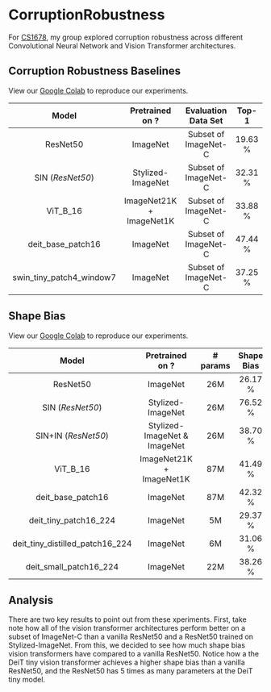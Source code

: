 # CorruptionRobustness
For [CS1678](https://people.cs.pitt.edu/~kovashka/cs1678_sp21/), my group explored corruption robustness across different Convolutional Neural Network and Vision Transformer architectures. 

## Corruption Robustness Baselines

View our [Google Colab]() to reproduce our experiments.

| Model | Pretrained on ? | Evaluation Data Set | Top-1 | 
| :---: | :-----------------: | :-----------------: | :---: |
| ResNet50 | ImageNet | Subset of ImageNet-C | 19.63 % |
| SIN (_ResNet50_) | Stylized-ImageNet | Subset of ImageNet-C | 32.31 % |
| ViT_B_16 | ImageNet21K + ImageNet1K | Subset of ImageNet-C | 33.88 % |
| deit_base_patch16 | ImageNet | Subset of ImageNet-C | 47.44 % |
| swin_tiny_patch4_window7 | ImageNet | Subset of ImageNet-C | 37.25 % |

## Shape Bias

View our [Google Colab](https://colab.research.google.com/drive/1gu8XQjtA4lLEF69bT226_eO_67_nIGTu?usp=sharing) to reproduce our experiments. 

| Model | Pretrained on ? | # params | Shape Bias |
|:---:  | :---: | :---: | :----: |
| ResNet50 | ImageNet | 26M | 26.17 % |
| SIN (_ResNet50_) | Stylized-ImageNet | 26M | 76.52 % |
| SIN+IN (_ResNet50_) | Stylized-ImageNet & ImageNet | 26M | 38.70 % |
| ViT_B_16 | ImageNet21K + ImageNet1K | 87M | 41.49 % |
| deit_base_patch16 | ImageNet | 87M | 42.32 % |
| deit_tiny_patch16_224 | ImageNet | 5M | 29.37 % |
| deit_tiny_distilled_patch16_224 | ImageNet | 6M | 31.06 % |
| deit_small_patch16_224| ImageNet | 22M | 38.26 % |

## Analysis

There are two key results to point out from these xperiments. First, take note how all of the vision transformer architectures perform better on a subset of ImageNet-C than a vanilla ResNet50 and a ResNet50 trained on Stylized-ImageNet. From this, we decided to see how much shape bias vision transformers have compared to a vanilla ResNet50. Notice how a the DeiT tiny vision transformer achieves a higher shape bias than a vanilla ResNet50, and the ResNet50 has 5 times as many parameters at the DeiT tiny model. 
